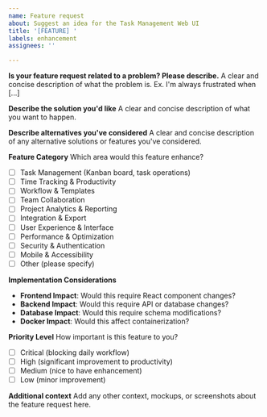 ```yaml
---
name: Feature request
about: Suggest an idea for the Task Management Web UI
title: '[FEATURE] '
labels: enhancement
assignees: ''

---
```


**Is your feature request related to a problem? Please describe.**
A clear and concise description of what the problem is. Ex. I'm always frustrated when [...]

**Describe the solution you'd like**
A clear and concise description of what you want to happen.

**Describe alternatives you've considered**
A clear and concise description of any alternative solutions or features you've considered.

**Feature Category**
Which area would this feature enhance?
- [ ] Task Management (Kanban board, task operations)
- [ ] Time Tracking & Productivity
- [ ] Workflow & Templates
- [ ] Team Collaboration
- [ ] Project Analytics & Reporting
- [ ] Integration & Export
- [ ] User Experience & Interface
- [ ] Performance & Optimization
- [ ] Security & Authentication
- [ ] Mobile & Accessibility
- [ ] Other (please specify)

**Implementation Considerations**
- **Frontend Impact**: Would this require React component changes?
- **Backend Impact**: Would this require API or database changes?
- **Database Impact**: Would this require schema modifications?
- **Docker Impact**: Would this affect containerization?

**Priority Level**
How important is this feature to you?
- [ ] Critical (blocking daily workflow)
- [ ] High (significant improvement to productivity)
- [ ] Medium (nice to have enhancement)
- [ ] Low (minor improvement)

**Additional context**
Add any other context, mockups, or screenshots about the feature request here.